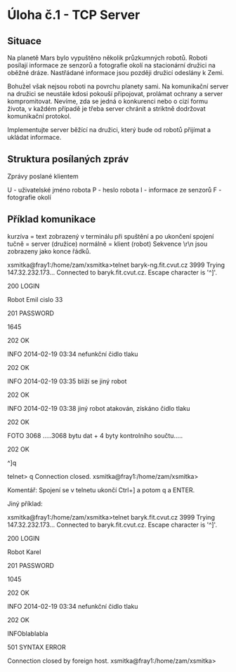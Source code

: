 # Úloha č.1 - TCP Server

## Situace

Na planetě Mars bylo vypuštěno několik průzkumných robotů. Roboti posílají informace ze senzorů a fotografie okolí na stacionární družici na oběžné dráze. Nastřádané informace jsou později družicí odeslány k Zemi.

Bohužel však nejsou roboti na povrchu planety sami. Na komunikační server na družici se neustále kdosi pokouší připojovat, prolámat ochrany a server kompromitovat. Nevíme, zda se jedná o konkurenci nebo o cizí formu života, v každém případě je třeba server chránit a striktně dodržovat komunikační protokol.

Implementujte server běžící na družici, který bude od robotů přijímat a ukládat informace.

## Struktura posílaných zpráv

Zprávy poslané klientem

U - uživatelské jméno robota
P - heslo robota
I - informace ze senzorů 
F - fotografie okolí

## Příklad komunikace

kurzíva = text zobrazený v terminálu při spuštění a po ukončení spojení
tučně = server (družice)
normálně = klient (robot)
Sekvence \r\n jsou zobrazeny jako konce řádků.

xsmitka@fray1:/home/zam/xsmitka>telnet baryk-ng.fit.cvut.cz 3999
Trying 147.32.232.173…
Connected to baryk.fit.cvut.cz.
Escape character is '^]'.

200 LOGIN

Robot Emil cislo 33

201 PASSWORD

1645

202 OK

INFO 2014-02-19 03:34 nefunkční čidlo tlaku

202 OK

INFO 2014-02-19 03:35 blíží se jiný robot

202 OK

INFO 2014-02-19 03:38 jiný robot atakován, získáno čidlo tlaku

202 OK

FOTO 3068 …..3068 bytu dat + 4 byty kontrolního součtu…..

202 OK

^]q

telnet> q
Connection closed.
xsmitka@fray1:/home/zam/xsmitka>

Komentář: Spojení se v telnetu ukončí Ctrl+] a potom q a ENTER.

Jiný příklad:

xsmitka@fray1:/home/zam/xsmitka>telnet baryk.fit.cvut.cz 3999
Trying 147.32.232.173…
Connected to baryk.fit.cvut.cz.
Escape character is '^]'.

200 LOGIN

Robot Karel

201 PASSWORD

1045

202 OK

INFO 2014-02-19 03:34 nefunkční čidlo tlaku

202 OK

INFOblablabla

501 SYNTAX ERROR

Connection closed by foreign host.
xsmitka@fray1:/home/zam/xsmitka>
